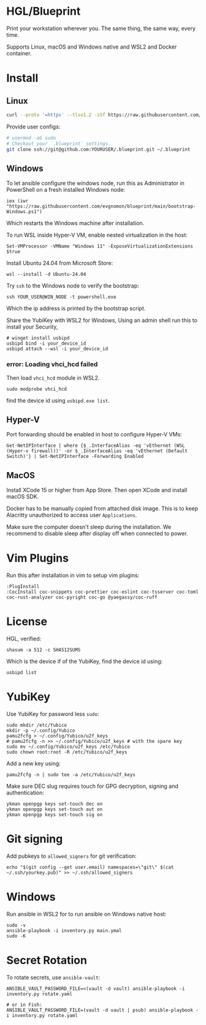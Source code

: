 # HGL/Blueprint

Print your workstation wherever you. The same thing, the same way, every time.

Supports Linux, macOS and Windows native and WSL2 and Docker container.

# Install
## Linux
```bash
curl --proto '=https' --tlsv1.2 -sSf https://raw.githubusercontent.com/evgnomon/blueprint/refs/heads/main/install.sh | sh
```

Provide user configs: 

```bash
# usermod -aG sudo
# Checkout your `.blueprint` settings.
git clone ssh://git@github.com:YOURUSER/.blueprint.git ~/.blueprint
```

## Windows
To let ansible configure the windows node,
run this as Administrator in PowerShell on a fresh installed Windows node:
```
iex (iwr "https://raw.githubusercontent.com/evgnomon/blueprint/main/bootstrap-Windows.ps1")
```
Which restarts the Windows machine after installation.

To run WSL inside Hyper-V VM, enable nested virtualization in the host:
```
Set-VMProcessor -VMName "Windows 11" -ExposeVirtualizationExtensions $true
```
Install Ubuntu 24.04 from Microsoft Store:
```
wsl --install -d Ubuntu-24.04
```

Try `ssh` to the Windows node to verify the bootstrap:
```
ssh YOUR_USER@WIN_NODE -t powershell.exe
```
Which the ip address is printed by the bootstrap script.

Share the YubiKey with WSL2 for Windows,
Using an admin shell run this to install your Security,
```
# winget install usbipd
usbipd bind -i your_device_id
usbipd attach --wsl -i your_device_id
```

### error: Loading vhci_hcd failed
Then load  `vhci_hcd` module in WSL2.
```
sudo modprobe vhci_hcd
```

find the device id using `usbipd.exe list`.

## Hyper-V
Port forwarding should be enabled in host to configure Hyper-V VMs:
```
Get-NetIPInterface | where {$_.InterfaceAlias -eq 'vEthernet (WSL (Hyper-v firewall))' -or $_.InterfaceAlias -eq 'vEthernet (Default Switch)'} | Set-NetIPInterface -Forwarding Enabled
```


## MacOS
Install XCode 15 or higher from App Store. Then open XCode and install macOS SDK.

Docker has to be manually copied from attached disk image. This is to keep Alacritty unauthorized to access user `Applications`.

Make sure the computer doesn't sleep during the installation. We recommend to disable sleep after display off when connected to power.

# Vim Plugins

Run this after installation in vim to setup vim plugins:

```
:PlugInstall
:CocInstall coc-snippets coc-prettier coc-eslint coc-tsserver coc-toml coc-rust-analyzer coc-pyright coc-go @yaegassy/coc-ruff
```

# License
HGL, verified:
```
shasum -a 512 -c SHA512SUMS
```

Which is the device if of the YubiKey, find the device id using:
```
usbipd list

```

# YubiKey

Use YubiKey for password less `sudo`:

```
sudo mkdir /etc/Yubico
mkdir -p ~/.config/Yubico
pamu2fcfg > ~/.config/Yubico/u2f_keys
# pamu2fcfg -n >> ~/.config/Yubico/u2f_keys # with the spare key
sudo mv ~/.config/Yubico/u2f_keys /etc/Yubico
sudo chown root:root -R /etc/Yubico/u2f_keys
```
Add a new key using:
```
pamu2fcfg -n | sudo tee -a /etc/Yubico/u2f_keys
```

Make sure DEC slug requires touch for GPG decryption, signing and authentication:
```
ykman openpgp keys set-touch dec on
ykman openpgp keys set-touch aut on
ykman openpgp keys set-touch sig on
```

# Git signing
Add pubkeys to `allowed_signers` for git verification:
```
echo "$(git config --get user.email) namespaces=\"git\" $(cat ~/.ssh/yourkey.pub)" >> ~/.ssh/allowed_signers
```

# Windows
Run ansible in WSL2 for to run ansible on Windows native host:
```
sudo -v
ansible-playbook -i inventory.py main.ymal
sudo -K
```

# Secret Rotation

To rotate secrets, use `ansible-vault`:

```
ANSIBLE_VAULT_PASSWORD_FILE=<(vault -d vault) ansible-playbook -i inventory.py rotate.yaml

# or in Fish:
ANSIBLE_VAULT_PASSWORD_FILE=(vault -d vault | psub) ansible-playbook -i inventory.py rotate.yaml
```
